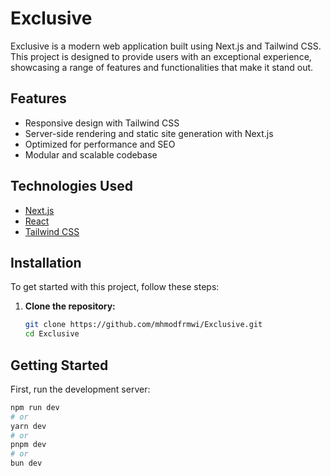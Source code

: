 # Exclusive

Exclusive is a modern web application built using Next.js and Tailwind CSS. This project is designed to provide users with an exceptional experience, showcasing a range of features and functionalities that make it stand out.

## Features

- Responsive design with Tailwind CSS
- Server-side rendering and static site generation with Next.js
- Optimized for performance and SEO
- Modular and scalable codebase

## Technologies Used

- [Next.js](https://nextjs.org/)
- [React](https://reactjs.org/)
- [Tailwind CSS](https://tailwindcss.com/)

## Installation

To get started with this project, follow these steps:

1. **Clone the repository:**

   ```bash
   git clone https://github.com/mhmodfrmwi/Exclusive.git
   cd Exclusive

   ```

## Getting Started

First, run the development server:

```bash
npm run dev
# or
yarn dev
# or
pnpm dev
# or
bun dev
```
